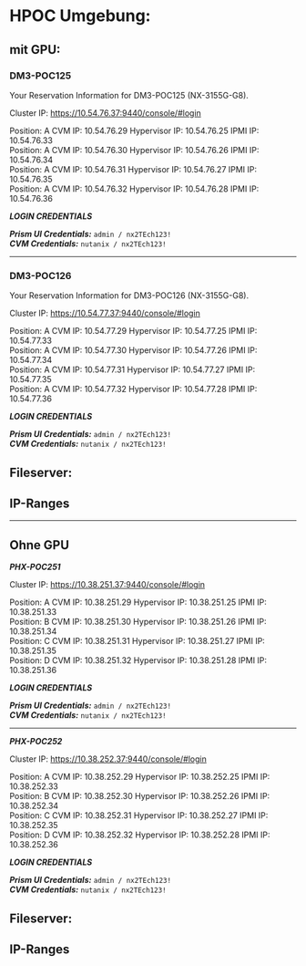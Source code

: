 # HPOC Umgebung:

## mit GPU:

### DM3-POC125

Your Reservation Information for DM3-POC125 (NX-3155G-G8).

Cluster IP: https://10.54.76.37:9440/console/#login

Position: A CVM IP: 10.54.76.29 Hypervisor IP: 10.54.76.25 IPMI IP: 10.54.76.33  
Position: A CVM IP: 10.54.76.30 Hypervisor IP: 10.54.76.26 IPMI IP: 10.54.76.34  
Position: A CVM IP: 10.54.76.31 Hypervisor IP: 10.54.76.27 IPMI IP: 10.54.76.35  
Position: A CVM IP: 10.54.76.32 Hypervisor IP: 10.54.76.28 IPMI IP: 10.54.76.36  

***LOGIN CREDENTIALS***

***Prism UI Credentials:*** `admin / nx2TEch123!`  
***CVM Credentials:*** `nutanix / nx2TEch123!`

---

### DM3-POC126

Your Reservation Information for DM3-POC126 (NX-3155G-G8).

Cluster IP: https://10.54.77.37:9440/console/#login

Position: A CVM IP: 10.54.77.29 Hypervisor IP: 10.54.77.25 IPMI IP: 10.54.77.33  
Position: A CVM IP: 10.54.77.30 Hypervisor IP: 10.54.77.26 IPMI IP: 10.54.77.34  
Position: A CVM IP: 10.54.77.31 Hypervisor IP: 10.54.77.27 IPMI IP: 10.54.77.35  
Position: A CVM IP: 10.54.77.32 Hypervisor IP: 10.54.77.28 IPMI IP: 10.54.77.36  

***LOGIN CREDENTIALS***

***Prism UI Credentials:*** `admin / nx2TEch123!`  
***CVM Credentials:*** `nutanix / nx2TEch123!`

## Fileserver:


## IP-Ranges



---
## Ohne GPU

***PHX-POC251*** 

Cluster IP: https://10.38.251.37:9440/console/#login

Position: A CVM IP: 10.38.251.29 Hypervisor IP: 10.38.251.25 IPMI IP: 10.38.251.33  
Position: B CVM IP: 10.38.251.30 Hypervisor IP: 10.38.251.26 IPMI IP: 10.38.251.34  
Position: C CVM IP: 10.38.251.31 Hypervisor IP: 10.38.251.27 IPMI IP: 10.38.251.35  
Position: D CVM IP: 10.38.251.32 Hypervisor IP: 10.38.251.28 IPMI IP: 10.38.251.36  


***LOGIN CREDENTIALS***

***Prism UI Credentials:*** `admin / nx2TEch123!`  
***CVM Credentials:*** `nutanix / nx2TEch123!`

---

***PHX-POC252***


Cluster IP: https://10.38.252.37:9440/console/#login

Position: A CVM IP: 10.38.252.29 Hypervisor IP: 10.38.252.25 IPMI IP: 10.38.252.33  
Position: B CVM IP: 10.38.252.30 Hypervisor IP: 10.38.252.26 IPMI IP: 10.38.252.34  
Position: C CVM IP: 10.38.252.31 Hypervisor IP: 10.38.252.27 IPMI IP: 10.38.252.35  
Position: D CVM IP: 10.38.252.32 Hypervisor IP: 10.38.252.28 IPMI IP: 10.38.252.36  


***LOGIN CREDENTIALS***

***Prism UI Credentials:*** `admin / nx2TEch123!`  
***CVM Credentials:*** `nutanix / nx2TEch123!`



## Fileserver:


## IP-Ranges

